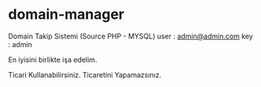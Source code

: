 # domain-manager
Domain Takip Sistemi (Source PHP - MYSQL) 
user  : admin@admin.com
key   : admin

En iyisini birlikte işa edelim.

Ticari Kullanabilirsiniz. Ticaretini Yapamazsınız.
